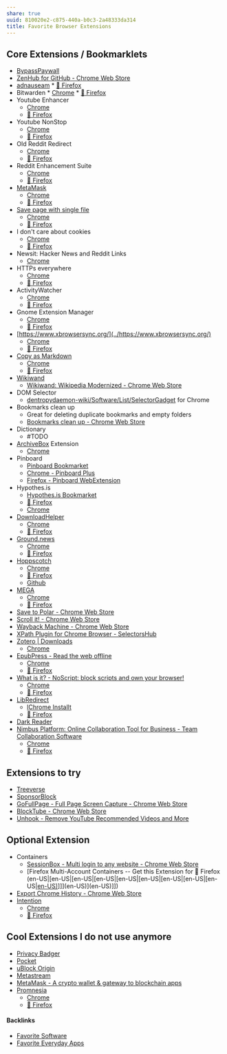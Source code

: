```yaml
---
share: true
uuid: 810020e2-c875-440a-b0c3-2a48333da314
title: Favorite Browser Extensions
---
```

## Core Extensions / Bookmarklets

* [BypassPaywall](../ed13d4f1-6e03-4ce2-85d0-937028a0295b)
* [ZenHub for GitHub - Chrome Web Store](https://chrome.google.com/webstore/detail/zenhub-for-github/ogcgkffhplmphkaahpmffcafajaocjbd)
* [adnauseam](https://adnauseam.io/)
	  * [🦊 Firefox](https://addons.mozilla.org/en-US/firefox/addon/adnauseam/)
* Bitwarden
	  * [Chrome](https://chrome.google.com/webstore/detail/bitwarden-free-password-m/nngceckbapebfimnlniiiahkandclblb)
	  * [🦊 Firefox](https://addons.mozilla.org/en-US/firefox/addon/bitwarden-password-manager/)
* Youtube Enhancer
	* [Chrome](https://chrome.google.com/webstore/detail/enhancer-for-youtube/ponfpcnoihfmfllpaingbgckeeldkhle)
	* [🦊 Firefox](https://addons.mozilla.org/en-US/firefox/addon/enhancer-for-youtube/)
* Youtube NonStop
	* [Chrome](https://chrome.google.com/webstore/detail/youtube-nonstop/nlkaejimjacpillmajjnopmpbkbnocid)
	* [🦊 Firefox](https://addons.mozilla.org/en-US/firefox/addon/youtube-nonstop/)
* Old Reddit Redirect
	* [Chrome](https://chrome.google.com/webstore/detail/old-reddit-redirect/dneaehbmnbhcippjikoajpoabadpodje)
	* [🦊 Firefox](https://addons.mozilla.org/en-US/firefox/addon/old-reddit-redirect/)
* Reddit Enhancement Suite
	* [Chrome](https://chrome.google.com/webstore/detail/reddit-enhancement-suite/kbmfpngjjgdllneeigpgjifpgocmfgmb)
	* [🦊 Firefox](https://addons.mozilla.org/en-US/firefox/addon/reddit-enhancement-suite/)
* [MetaMask](https://metamask.io/download.html)
	* [Chrome](https://chrome.google.com/webstore/detail/metamask/nkbihfbeogaeaoehlefnkodbefgpgknn?hl=en)
	* [🦊 Firefox](https://addons.mozilla.org/en-US/firefox/addon/ether-metamask/)
* [Save page with single file](../f278aafd-a626-411e-8f30-90780cddb04e)
	* [Chrome](https://chrome.google.com/webstore/detail/singlefile/mpiodijhokgodhhofbcjdecpffjipkle)
	* [🦊 Firefox](https://addons.mozilla.org/en-US/firefox/addon/single-file/)
* I don't care about cookies
	* [Chrome](https://chrome.google.com/webstore/detail/i-dont-care-about-cookies/fihnjjcciajhdojfnbdddfaoknhalnja)
	* [🦊 Firefox](https://addons.mozilla.org/en-US/firefox/addon/i-dont-care-about-cookies/)
* Newsit: Hacker News and Reddit Links
	* [Chrome](https://chrome.google.com/webstore/detail/newsit-hacker-news-and-re/nngjdplpkehilhcinpccdbkjaknkkifl)
* HTTPs everywhere
	* [Chrome](https://chrome.google.com/webstore/detail/https-everywhere/gcbommkclmclpchllfjekcdonpmejbdp)
	* [🦊 Firefox](https://addons.mozilla.org/en-US/firefox/addon/newsit-hnews-and-reddit-links/)
* ActivityWatcher
	* [Chrome](https://chrome.google.com/webstore/detail/activitywatch-web-watcher/nglaklhklhcoonedhgnpgddginnjdadi)
	* [🦊 Firefox](https://addons.mozilla.org/en-US/firefox/addon/aw-watcher-web/)
* Gnome Extension Manager
	* [Chrome](https://chrome.google.com/webstore/detail/gnome-shell-integration/gphhapmejobijbbhgpjhcjognlahblep/)
	* [🦊 Firefox](https://addons.mozilla.org/en-US/firefox/addon/gnome-shell-integration/)
* [https://www.xbrowsersync.org/](../https://www.xbrowsersync.org/)
	* [Chrome](https://chrome.google.com/webstore/detail/xbrowsersync/lcbjdhceifofjlpecfpeimnnphbcjgnc)
	* [🦊 Firefox](https://addons.mozilla.org/en-GB/firefox/addon/xbs/)
* [Copy as Markdown](https://github.com/yorkxin/copy-as-markdown)
	* [Chrome](https://chrome.google.com/webstore/detail/copy-as-markdown/fkeaekngjflipcockcnpobkpbbfbhmdn?hl=en)
	* [🦊 Firefox](https://github.com/yorkxin/copy-as-markdown)
* [Wikiwand](../b830a5f1-b10d-4728-941b-b3adfef36ff2)
	* [Wikiwand: Wikipedia Modernized - Chrome Web Store](https://chrome.google.com/webstore/detail/wikiwand-wikipedia-modern/emffkefkbkpkgpdeeooapgaicgmcbolj/related)
* DOM Selector
	* [dentropydaemon-wiki/Software/List/SelectorGadget](../dentropydaemon-wiki/Software/List/SelectorGadget) for Chrome
* Bookmarks clean up
	* Great for deleting duplicate bookmarks and empty folders
	* [Bookmarks clean up - Chrome Web Store](https://chrome.google.com/webstore/detail/bookmarks-clean-up/oncbjlgldmiagjophlhobkogeladjijl/related?hl=en)
* Dictionary
	* #TODO
* [ArchiveBox](../405b67dc-be60-4211-ad64-9d65188fbef8) Extension
	* [Chrome](https://chromewebstore.google.com/detail/archivebox-exporter/habonpimjphpdnmcfkaockjnffodikoj)
* Pinboard
  * [Pinboard Bookmarket](https://pinboard.in/howto/)
  * [Chrome - Pinboard Plus](https://chrome.google.com/webstore/detail/pinboard-plus/mphdppdgoagghpmmhodmfajjlloijnbd)
  * [Firefox - Pinboard WebExtension](https://addons.mozilla.org/en-US/firefox/addon/pinboard-webextension/)
* Hypothes.is
	* [Hypothes.is Bookmarket](https://web.hypothes.is/start/)
	* [🦊 Firefox](https://addons.mozilla.org/en-US/firefox/addon/unofficial-hypothesis)
	* [Chrome](https://chrome.google.com/webstore/detail/hypothesis-web-pdf-annota/bjfhmglciegochdpefhhlphglcehbmek)
* [DownloadHelper](https://www.downloadhelper.net/)
	* [Chrome](https://chrome.google.com/webstore/detail/video-downloadhelper/lmjnegcaeklhafolokijcfjliaokphfk)
	* [🦊 Firefox](https://addons.mozilla.org/en-US/firefox/addon/video-downloadhelper/)
* [Ground.news](https://ground.news/extension)
	* [Chrome](https://chrome.google.com/webstore/detail/ground-news-bias-checker/agleiimpggapjekcdhdjbmegjbbkleie)
	* [🦊 Firefox](https://addons.mozilla.org/en-US/firefox/addon/ground-news-bias-checker/)
* [Hoppscotch](https://hoppscotch.io/)
	* [Chrome](https://chrome.google.com/webstore/detail/hoppscotch-browser-extens/amknoiejhlmhancpahfcfcfhllgkpbld)
	* [🦊 Firefox](https://addons.mozilla.org/en-US/firefox/addon/hoppscotch/)
	* [Github](https://github.com/hoppscotch/hoppscotch)
* [MEGA](https://mega.io/extensions)
	* [Chrome](https://chrome.google.com/webstore/detail/search-by-image/cnojnbdhbhnkbcieeekonklommdnndci)
	* [🦊 Firefox](https://addons.mozilla.org/en-US/firefox/addon/search_by_image/)
* [Save to Polar - Chrome Web Store](https://chrome.google.com/webstore/detail/save-to-polar/jkfdkjomocoaljglgddnmhcbolldcafd)
* [Scroll it! - Chrome Web Store](https://chrome.google.com/webstore/detail/scroll-it/nlndoolndemidhlomaokpfbicfnjeeed)
* [Wayback Machine - Chrome Web Store](https://chrome.google.com/webstore/detail/wayback-machine/fpnmgdkabkmnadcjpehmlllkndpkmiak)
* [XPath Plugin for Chrome Browser - SelectorsHub](https://selectorshub.com/selectorshub/)
* [Zotero | Downloads](https://www.zotero.org/download/)
	* [Chrome](https://chrome.google.com/webstore/detail/zotero-connector/ekhagklcjbdpajgpjgmbionohlpdbjgc)
* [EpubPress - Read the web offline](https://epub.press/)
	* [Chrome](https://chrome.google.com/webstore/detail/epubpress-read-the-web-of/pnhdnpnnffpijjbnhnipkehhibchdeok)
	* [🦊 Firefox](https://addons.mozilla.org/en-US/firefox/addon/epub-read-the-web-offline/)
* [What is it? - NoScript: block scripts and own your browser!](https://noscript.net/)
	* [Chrome](https://chrome.google.com/webstore/detail/noscript/doojmbjmlfjjnbmnoijecmcbfeoakpjm/)
	* [🦊 Firefox](https://addons.mozilla.org/en-US/firefox/addon/noscript/)
* [LibRedirect](https://libredirect.github.io/index.html)
	* [lChrome Installt](https://github.com/libredirect/libredirect/blob/master/chromium.md)
	* [🦊 Firefox](https://addons.mozilla.org/en-US/firefox/addon/libredirect/)
* [Dark Reader](https://darkreader.org/)
* [Nimbus Platform: Online Collaboration Tool for Business - Team Collaboration Software](https://nimbusweb.me/)
	* [Chrome](https://chrome.google.com/webstore/detail/nimbus-screenshot-screen/bpconcjcammlapcogcnnelfmaeghhagj/related)
	* [🦊 Firefox](https://addons.mozilla.org/en-US/firefox/addon/nimbus-screenshot/)

## Extensions to try

* [Treeverse](https://treeverse.app/)
* [SponsorBlock](https://sponsor.ajay.app/)
* [GoFullPage - Full Page Screen Capture - Chrome Web Store](https://chrome.google.com/webstore/detail/gofullpage-full-page-scre/fdpohaocaechififmbbbbbknoalclacl)
* [BlockTube - Chrome Web Store](https://chrome.google.com/webstore/detail/blocktube/bbeaicapbccfllodepmimpkgecanonai)
* [Unhook - Remove YouTube Recommended Videos and More](https://unhook.app/)

## Optional Extension
* Containers
  * [SessionBox - Multi login to any website - Chrome Web Store](https://chrome.google.com/webstore/detail/sessionbox-multi-login-to/megbklhjamjbcafknkgmokldgolkdfig)
  * [Firefox Multi-Account Containers -- Get this Extension for 🦊 Firefox (en-US|[en-US|[en-US|[en-US|[en-US|[en-US|[en-US|[en-US|[en-US|[en-US)](../en-US)]]](en-US)](en-US)]])
* [Export Chrome History - Chrome Web Store](https://chrome.google.com/webstore/detail/export-chrome-history/dihloblpkeiddiaojbagoecedbfpifdj/related)
* [Intention](https://www.getintention.com/)
  * [Chrome](https://chrome.google.com/webstore/detail/intention/dladanhaondcgpahgiflodhckhoeohoe)
  * [🦊 Firefox](https://addons.mozilla.org/en-US/firefox/addon/intention/)

## Cool Extensions I do not use anymore
* [Privacy Badger](https://privacybadger.org/)
* [Pocket](https://getpocket.com/)
* [uBlock Origin](https://github.com/gorhill/uBlock)
* [Metastream](https://getmetastream.com/)
* [MetaMask - A crypto wallet & gateway to blockchain apps](https://metamask.io/)
* [Promnesia](https://beepb00p.xyz/promnesia.html)
  * [Chrome](https://chrome.google.com/webstore/detail/promnesia/kdmegllpofldcpaclldkopnnjjljoiio)
  * [🦊 Firefox](https://addons.mozilla.org/en-US/firefox/addon/promnesia/)

#### Backlinks

* [Favorite Software](/6a24cf3e-5693-4b99-b620-c3766a02a6c9)
* [Favorite Everyday Apps](/444ff7c7-77b4-483c-b801-3955d2daeb0a)